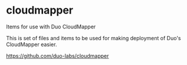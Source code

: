 # cloudmapper
Items for use with Duo CloudMapper

This is set of files and items to be used for making deployment of Duo's CloudMapper easier.

https://github.com/duo-labs/cloudmapper

